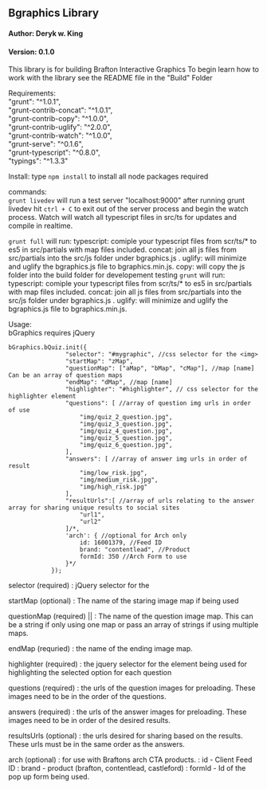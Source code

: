 ## Bgraphics Library

#### Author: Deryk w. King
#### Version: 0.1.0

This library is for building Brafton Interactive Graphics
To begin learn how to work with the library see the README file in the "Build" Folder

Requirements:  
    "grunt": "^1.0.1",  
    "grunt-contrib-concat": "^1.0.1",  
    "grunt-contrib-copy": "^1.0.0",  
    "grunt-contrib-uglify": "^2.0.0",  
    "grunt-contrib-watch": "^1.0.0",  
    "grunt-serve": "^0.1.6",  
    "grunt-typescript": "^0.8.0",  
    "typings": "^1.3.3"  

Install: 
type `npm install` to install all node packages required

commands:  
`grunt livedev` will run a test server "localhost:9000"
after running grunt livedev hit `ctrl + C` to exit out of the server process and begin the watch process.
Watch will watch all typescript files in src/ts for updates and compile in realtime.

`grunt full` will run:
typescript: comiple your typescript files from scr/ts/* to es5 in src/partials with map files included.
concat: join all js files from src/partials into the src/js folder under bgraphics.js .
uglify: will minimize and uglify the bgraphics.js file to bgraphics.min.js.
copy: will copy the js folder into the build folder for developement testing
`grunt` will run:
typescript: comiple your typescript files from scr/ts/* to es5 in src/partials with map files included.
concat: join all js files from src/partials into the src/js folder under bgraphics.js .
uglify: will minimize and uglify the bgraphics.js file to bgraphics.min.js.

Usage:  
bGraphics requires jQuery  

~~~~
bGraphics.bQuiz.init({
                "selector": "#mygraphic", //css selector for the <img>
                "startMap": "zMap",
                "questionMap": ["aMap", "bMap", "cMap"], //map [name] Can be an array of question maps
                "endMap": "dMap", //map [name]
                "highlighter": "#highlighter", // css selector for the highlighter element
                "questions": [ //array of question img urls in order of use
                    "img/quiz_2_question.jpg",
                    "img/quiz_3_question.jpg",
                    "img/quiz_4_question.jpg",
                    "img/quiz_5_question.jpg",
                    "img/quiz_6_question.jpg",
                ],
                "answers": [ //array of answer img urls in order of result
                    "img/low_risk.jpg",
                    "img/medium_risk.jpg",
                    "img/high_risk.jpg"
                ],
                "resultUrls":[ //array of urls relating to the answer array for sharing unique results to social sites
                    "url1",
                    "url2"
                ]/*,
                'arch': { //optional for Arch only
                    id: 16001379, //Feed ID
                    brand: "contentlead", //Product 
                    formId: 350 //Arch Form to use
                }*/
            });
~~~~

selector (required)  <string>
: jQuery selector for the <img> 

startMap (optional) <string>
: The name of the staring image map if being used

questionMap (required) <string> || <array>
: The name of the question image map.  This can be a string if only using one map or pass an array of strings if using multiple maps. 

endMap (requried) <string>
: the name of the ending image map.

highlighter (required) <string>
: the jquery selector for the element being used for highlighting the selected option for each question

questions (required) <array>
: the urls of the question images for preloading.  These images need to be in the order of the questions.

answers (required) <array>
: the urls of the answer images for preloading. These images need to be in order of the desired results.

resultsUrls (optional) <array>
: the urls desired for sharing based on the results.  These urls must be in the same order as the answers.

arch (optional) <json object>
: for use with Braftons arch CTA products.
: id - Client Feed ID
: brand - product (brafton, contentlead, castleford)
: formId - Id of the pop up form being used.

